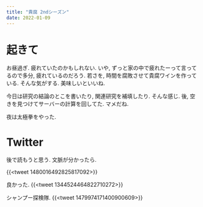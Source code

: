 ```yaml
---
title: "貴腐 2ndシーズン"
date: 2022-01-09
---
```


# 起きて
お昼過ぎ. 疲れていたのかもしれない. いや, ずっと家の中で疲れたーって言ってるので多分, 疲れているのだろう. 若さを, 時間を腐敗させて貴腐ワインを作っている. そんな気がする. 美味しいといいね.

今日は研究の結論のとこを書いたり, 関連研究を補填したり. そんな感じ. 後, 空きを見つけてサーバーの計算を回してた. マメだね.

夜は太極拳をやった.
# Twitter

後で読もうと思う. 文脈が分かったら.

{{<tweet 1480016492825817092>}}


良かった.
{{<tweet 1344524464822710272>}}

シャンプー探検隊.
{{<tweet 1479974171400900609>}}